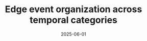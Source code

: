 ---
title: "Edge event organization across temporal categories"
project_id: bold_connectivity_dynamics
date: 2025-06-01
conference_id: "OHBM_2025"
presenters:
   - joshua_faskowitz
   - javier_gonzalez-castillo
   - peter_bandettini
summary: "<p>Poster #1381, pages 2363-2364</p> <p>Aperture Neuro. (2025). OHBM 2025 Annual Meeting Abstract Book. Organization for Human Brain Mapping (OHBM), Brisbane, Australia. <a href='https://doi.org/10.5281/zenodo.15641972'>https://doi.org/10.5281/zenodo.15641972</a></p>"
file: /assets/presentations/faskowitz_ohbm25_v4.pdf
filename: faskowitz_ohbm2025_v4.pdf
layout: presentation
---